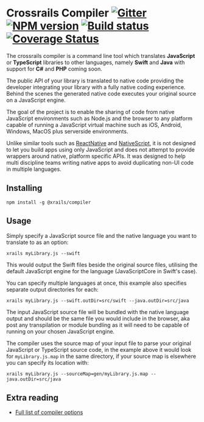# Crossrails Compiler [![Gitter][gitter-image]][gitter-url] [![NPM version][npm-image]][npm-url] [![Build status][travis-image]][travis-url] [![Coverage Status][coverage-image]][coverage-url]

The crossrails compiler is a command line tool which translates **JavaScript** or **TypeScript** libraries to other languages, namely **Swift** and **Java** with support for **C#** and **PHP** coming soon. 

The public API of your library is translated to native code providing the developer integrating your library with a fully native coding experience. Behind the scenes the generated native code executes your original source on a JavaScript engine.

The goal of the project is to enable the sharing of code from native JavaScript environments such as Node.js and the browser to any platform capable of running a JavaScript virtual machine such as iOS, Android, Windows, MacOS plus serverside environments. 

Unlike similar tools such as [ReactNative](https://facebook.github.io/react-native/) and [NativeScript](https://www.nativescript.org/), it is not designed to let you build apps using only JavaScript and does not attempt to provide wrappers around native, platform specific APIs. It was designed to help multi discipline teams writing native apps to avoid duplicating non-UI code in multiple languages.

## Installing

```shell
npm install -g @xrails/compiler
```

## Usage

Simply specify a JavaScript source file and the native language you want to translate to as an option:
```shell
xrails myLibrary.js --swift
```
This would output the Swift files beside the original source files, utilising the default JavaScript engine for the language (JavaScriptCore in Swift's case). 

You can specify multiple languages at once, this example also specifies separate output directories for each:
```shell
xrails myLibrary.js --swift.outDir=src/swift --java.outDir=src/java
```  
  
The input JavaScript source file will be bundled with the native language output and should be the same file you would include in the browser, aka post any transpilation or module bundling as it will need to be capable of running on your chosen JavaScript engine.

The compiler uses the source map of your input file to parse your original JavaScript or TypeScript source code, in the example above it would look for `myLibrary.js.map` in the same directory, if your source map is elsewhere you can specify its location with:
```shell
xrails myLibrary.js --sourceMap=gen/myLibrary.js.map --java.outDir=src/java
```

## Extra reading 

*  [Full  list of compiler options](https://github.com/crossrails/compiler/wiki/Compiler%20Options.md)

[npm-image]: https://img.shields.io/npm/v/@cycle/core.svg
[npm-url]: https://npmjs.org/package/typings
[travis-image]: https://travis-ci.org/crossrails/compiler.svg?branch=master
[travis-url]: https://travis-ci.org/crossrails/compiler
[gitter-image]: https://badges.gitter.im/crossrails/compiler.svg
[gitter-url]: https://gitter.im/crossrails/compiler?utm_source=badge&utm_medium=badge&utm_campaign=pr-badge&utm_content=badge
[coverage-image]:https://coveralls.io/repos/github/crossrails/compiler/badge.svg?branch=master
[coverage-url]:https://coveralls.io/github/crossrails/compiler?branch=master

